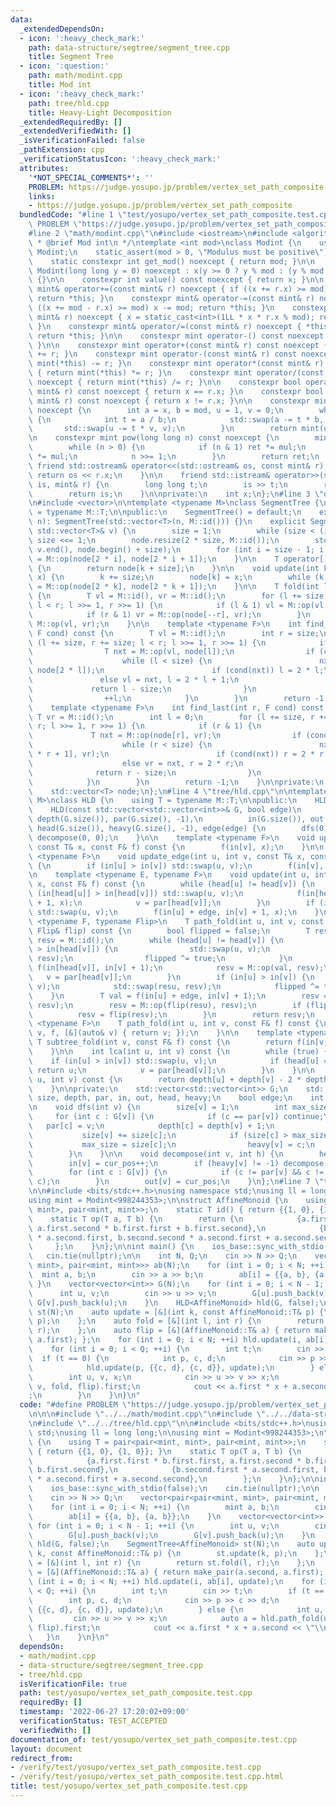```yaml
---
data:
  _extendedDependsOn:
  - icon: ':heavy_check_mark:'
    path: data-structure/segtree/segment_tree.cpp
    title: Segment Tree
  - icon: ':question:'
    path: math/modint.cpp
    title: Mod int
  - icon: ':heavy_check_mark:'
    path: tree/hld.cpp
    title: Heavy-Light Decomposition
  _extendedRequiredBy: []
  _extendedVerifiedWith: []
  _isVerificationFailed: false
  _pathExtension: cpp
  _verificationStatusIcon: ':heavy_check_mark:'
  attributes:
    '*NOT_SPECIAL_COMMENTS*': ''
    PROBLEM: https://judge.yosupo.jp/problem/vertex_set_path_composite
    links:
    - https://judge.yosupo.jp/problem/vertex_set_path_composite
  bundledCode: "#line 1 \"test/yosupo/vertex_set_path_composite.test.cpp\"\n#define\
    \ PROBLEM \"https://judge.yosupo.jp/problem/vertex_set_path_composite\"\n\n\n\
    #line 2 \"math/modint.cpp\"\n#include <iostream>\n#include <algorithm>\n\n/**\n\
    \ * @brief Mod int\n */\ntemplate <int mod>\nclass Modint {\n    using mint =\
    \ Modint;\n    static_assert(mod > 0, \"Modulus must be positive\");\n\npublic:\n\
    \    static constexpr int get_mod() noexcept { return mod; }\n\n    constexpr\
    \ Modint(long long y = 0) noexcept : x(y >= 0 ? y % mod : (y % mod + mod) % mod)\
    \ {}\n\n    constexpr int value() const noexcept { return x; }\n\n    constexpr\
    \ mint& operator+=(const mint& r) noexcept { if ((x += r.x) >= mod) x -= mod;\
    \ return *this; }\n    constexpr mint& operator-=(const mint& r) noexcept { if\
    \ ((x += mod - r.x) >= mod) x -= mod; return *this; }\n    constexpr mint& operator*=(const\
    \ mint& r) noexcept { x = static_cast<int>(1LL * x * r.x % mod); return *this;\
    \ }\n    constexpr mint& operator/=(const mint& r) noexcept { *this *= r.inv();\
    \ return *this; }\n\n    constexpr mint operator-() const noexcept { return mint(-x);\
    \ }\n\n    constexpr mint operator+(const mint& r) const noexcept { return mint(*this)\
    \ += r; }\n    constexpr mint operator-(const mint& r) const noexcept { return\
    \ mint(*this) -= r; }\n    constexpr mint operator*(const mint& r) const noexcept\
    \ { return mint(*this) *= r; }\n    constexpr mint operator/(const mint& r) const\
    \ noexcept { return mint(*this) /= r; }\n\n    constexpr bool operator==(const\
    \ mint& r) const noexcept { return x == r.x; }\n    constexpr bool operator!=(const\
    \ mint& r) const noexcept { return x != r.x; }\n\n    constexpr mint inv() const\
    \ noexcept {\n        int a = x, b = mod, u = 1, v = 0;\n        while (b > 0)\
    \ {\n            int t = a / b;\n            std::swap(a -= t * b, b);\n     \
    \       std::swap(u -= t * v, v);\n        }\n        return mint(u);\n    }\n\
    \n    constexpr mint pow(long long n) const noexcept {\n        mint ret(1), mul(x);\n\
    \        while (n > 0) {\n            if (n & 1) ret *= mul;\n            mul\
    \ *= mul;\n            n >>= 1;\n        }\n        return ret;\n    }\n\n   \
    \ friend std::ostream& operator<<(std::ostream& os, const mint& r) {\n       \
    \ return os << r.x;\n    }\n\n    friend std::istream& operator>>(std::istream&\
    \ is, mint& r) {\n        long long t;\n        is >> t;\n        r = mint(t);\n\
    \        return is;\n    }\n\nprivate:\n    int x;\n};\n#line 3 \"data-structure/segtree/segment_tree.cpp\"\
    \n#include <vector>\n\ntemplate <typename M>\nclass SegmentTree {\n    using T\
    \ = typename M::T;\n\npublic:\n    SegmentTree() = default;\n    explicit SegmentTree(int\
    \ n): SegmentTree(std::vector<T>(n, M::id())) {}\n    explicit SegmentTree(const\
    \ std::vector<T>& v) {\n        size = 1;\n        while (size < (int) v.size())\
    \ size <<= 1;\n        node.resize(2 * size, M::id());\n        std::copy(v.begin(),\
    \ v.end(), node.begin() + size);\n        for (int i = size - 1; i > 0; --i) node[i]\
    \ = M::op(node[2 * i], node[2 * i + 1]);\n    }\n\n    T operator[](int k) const\
    \ {\n        return node[k + size];\n    }\n\n    void update(int k, const T&\
    \ x) {\n        k += size;\n        node[k] = x;\n        while (k >>= 1) node[k]\
    \ = M::op(node[2 * k], node[2 * k + 1]);\n    }\n\n    T fold(int l, int r) const\
    \ {\n        T vl = M::id(), vr = M::id();\n        for (l += size, r += size;\
    \ l < r; l >>= 1, r >>= 1) {\n            if (l & 1) vl = M::op(vl, node[l++]);\n\
    \            if (r & 1) vr = M::op(node[--r], vr);\n        }\n        return\
    \ M::op(vl, vr);\n    }\n\n    template <typename F>\n    int find_first(int l,\
    \ F cond) const {\n        T vl = M::id();\n        int r = size;\n        for\
    \ (l += size, r += size; l < r; l >>= 1, r >>= 1) {\n            if (l & 1) {\n\
    \                T nxt = M::op(vl, node[l]);\n                if (cond(nxt)) {\n\
    \                    while (l < size) {\n                        nxt = M::op(vl,\
    \ node[2 * l]);\n                        if (cond(nxt)) l = 2 * l;\n         \
    \               else vl = nxt, l = 2 * l + 1;\n                    }\n       \
    \             return l - size;\n                }\n                vl = nxt;\n\
    \                ++l;\n            }\n        }\n        return -1;\n    }\n\n\
    \    template <typename F>\n    int find_last(int r, F cond) const {\n       \
    \ T vr = M::id();\n        int l = 0;\n        for (l += size, r += size; l <\
    \ r; l >>= 1, r >>= 1) {\n            if (r & 1) {\n                --r;\n   \
    \             T nxt = M::op(node[r], vr);\n                if (cond(nxt)) {\n\
    \                    while (r < size) {\n                        nxt = M::op(node[2\
    \ * r + 1], vr);\n                        if (cond(nxt)) r = 2 * r + 1;\n    \
    \                    else vr = nxt, r = 2 * r;\n                    }\n      \
    \              return r - size;\n                }\n                vr = nxt;\n\
    \            }\n        }\n        return -1;\n    }\n\nprivate:\n    int size;\n\
    \    std::vector<T> node;\n};\n#line 4 \"tree/hld.cpp\"\n\ntemplate <typename\
    \ M>\nclass HLD {\n    using T = typename M::T;\n\npublic:\n    HLD() = default;\n\
    \    HLD(const std::vector<std::vector<int>>& G, bool edge)\n        : G(G), size(G.size()),\
    \ depth(G.size()), par(G.size(), -1),\n          in(G.size()), out(G.size()),\
    \ head(G.size()), heavy(G.size(), -1), edge(edge) {\n        dfs(0);\n       \
    \ decompose(0, 0);\n    }\n\n    template <typename F>\n    void update(int v,\
    \ const T& x, const F& f) const {\n        f(in[v], x);\n    }\n\n    template\
    \ <typename F>\n    void update_edge(int u, int v, const T& x, const F& f) const\
    \ {\n        if (in[u] > in[v]) std::swap(u, v);\n        f(in[v], x);\n    }\n\
    \n    template <typename E, typename F>\n    void update(int u, int v, const E&\
    \ x, const F& f) const {\n        while (head[u] != head[v]) {\n            if\
    \ (in[head[u]] > in[head[v]]) std::swap(u, v);\n            f(in[head[v]], in[v]\
    \ + 1, x);\n            v = par[head[v]];\n        }\n        if (in[u] > in[v])\
    \ std::swap(u, v);\n        f(in[u] + edge, in[v] + 1, x);\n    }\n\n    template\
    \ <typename F, typename Flip>\n    T path_fold(int u, int v, const F& f, const\
    \ Flip& flip) const {\n        bool flipped = false;\n        T resu = M::id(),\
    \ resv = M::id();\n        while (head[u] != head[v]) {\n            if (in[head[u]]\
    \ > in[head[v]]) {\n                std::swap(u, v);\n                std::swap(resu,\
    \ resv);\n                flipped ^= true;\n            }\n            T val =\
    \ f(in[head[v]], in[v] + 1);\n            resv = M::op(val, resv);\n         \
    \   v = par[head[v]];\n        }\n        if (in[u] > in[v]) {\n            std::swap(u,\
    \ v);\n            std::swap(resu, resv);\n            flipped ^= true;\n    \
    \    }\n        T val = f(in[u] + edge, in[v] + 1);\n        resv = M::op(val,\
    \ resv);\n        resv = M::op(flip(resu), resv);\n        if (flipped) {\n  \
    \          resv = flip(resv);\n        }\n        return resv;\n    }\n\n    template\
    \ <typename F>\n    T path_fold(int u, int v, const F& f) const {\n        path_fold(u,\
    \ v, f, [&](auto& v) { return v; });\n    }\n\n    template <typename F>\n   \
    \ T subtree_fold(int v, const F& f) const {\n        return f(in[v] + edge, out[v]);\n\
    \    }\n\n    int lca(int u, int v) const {\n        while (true) {\n        \
    \    if (in[u] > in[v]) std::swap(u, v);\n            if (head[u] == head[v])\
    \ return u;\n            v = par[head[v]];\n        }\n    }\n\n    int dist(int\
    \ u, int v) const {\n        return depth[u] + depth[v] - 2 * depth[lca(u, v)];\n\
    \    }\n\nprivate:\n    std::vector<std::vector<int>> G;\n    std::vector<int>\
    \ size, depth, par, in, out, head, heavy;\n    bool edge;\n    int cur_pos = 0;\n\
    \n    void dfs(int v) {\n        size[v] = 1;\n        int max_size = 0;\n   \
    \     for (int c : G[v]) {\n            if (c == par[v]) continue;\n         \
    \   par[c] = v;\n            depth[c] = depth[v] + 1;\n            dfs(c);\n \
    \           size[v] += size[c];\n            if (size[c] > max_size) {\n     \
    \           max_size = size[c];\n                heavy[v] = c;\n            }\n\
    \        }\n    }\n\n    void decompose(int v, int h) {\n        head[v] = h;\n\
    \        in[v] = cur_pos++;\n        if (heavy[v] != -1) decompose(heavy[v], h);\n\
    \        for (int c : G[v]) {\n            if (c != par[v] && c != heavy[v]) decompose(c,\
    \ c);\n        }\n        out[v] = cur_pos;\n    }\n};\n#line 7 \"test/yosupo/vertex_set_path_composite.test.cpp\"\
    \n\n#include <bits/stdc++.h>\nusing namespace std;\nusing ll = long long;\n\n\
    using mint = Modint<998244353>;\n\nstruct AffineMonoid {\n    using T = pair<pair<mint,\
    \ mint>, pair<mint, mint>>;\n    static T id() { return {{1, 0}, {1, 0}}; }\n\
    \    static T op(T a, T b) {\n        return {\n            {a.first.first * b.first.first,\
    \ a.first.second * b.first.first + b.first.second},\n            {b.second.first\
    \ * a.second.first, b.second.second * a.second.first + a.second.second},\n   \
    \     };\n    }\n};\n\nint main() {\n    ios_base::sync_with_stdio(false);\n \
    \   cin.tie(nullptr);\n\n    int N, Q;\n    cin >> N >> Q;\n    vector<pair<pair<mint,\
    \ mint>, pair<mint, mint>>> ab(N);\n    for (int i = 0; i < N; ++i) {\n      \
    \  mint a, b;\n        cin >> a >> b;\n        ab[i] = {{a, b}, {a, b}};\n   \
    \ }\n    vector<vector<int>> G(N);\n    for (int i = 0; i < N - 1; ++i) {\n  \
    \      int u, v;\n        cin >> u >> v;\n        G[u].push_back(v);\n       \
    \ G[v].push_back(u);\n    }\n    HLD<AffineMonoid> hld(G, false);\n    SegmentTree<AffineMonoid>\
    \ st(N);\n    auto update = [&](int k, const AffineMonoid::T& p) {\n        st.update(k,\
    \ p);\n    };\n    auto fold = [&](int l, int r) {\n        return st.fold(l,\
    \ r);\n    };\n    auto flip = [&](AffineMonoid::T& a) { return make_pair(a.second,\
    \ a.first); };\n    for (int i = 0; i < N; ++i) hld.update(i, ab[i], update);\n\
    \    for (int i = 0; i < Q; ++i) {\n        int t;\n        cin >> t;\n      \
    \  if (t == 0) {\n            int p, c, d;\n            cin >> p >> c >> d;\n\
    \            hld.update(p, {{c, d}, {c, d}}, update);\n        } else {\n    \
    \        int u, v, x;\n            cin >> u >> v >> x;\n            auto a = hld.path_fold(u,\
    \ v, fold, flip).first;\n            cout << a.first * x + a.second << \"\\n\"\
    ;\n        }\n    }\n}\n"
  code: "#define PROBLEM \"https://judge.yosupo.jp/problem/vertex_set_path_composite\"\
    \n\n\n#include \"../../math/modint.cpp\"\n#include \"../../data-structure/segtree/segment_tree.cpp\"\
    \n#include \"../../tree/hld.cpp\"\n\n#include <bits/stdc++.h>\nusing namespace\
    \ std;\nusing ll = long long;\n\nusing mint = Modint<998244353>;\n\nstruct AffineMonoid\
    \ {\n    using T = pair<pair<mint, mint>, pair<mint, mint>>;\n    static T id()\
    \ { return {{1, 0}, {1, 0}}; }\n    static T op(T a, T b) {\n        return {\n\
    \            {a.first.first * b.first.first, a.first.second * b.first.first +\
    \ b.first.second},\n            {b.second.first * a.second.first, b.second.second\
    \ * a.second.first + a.second.second},\n        };\n    }\n};\n\nint main() {\n\
    \    ios_base::sync_with_stdio(false);\n    cin.tie(nullptr);\n\n    int N, Q;\n\
    \    cin >> N >> Q;\n    vector<pair<pair<mint, mint>, pair<mint, mint>>> ab(N);\n\
    \    for (int i = 0; i < N; ++i) {\n        mint a, b;\n        cin >> a >> b;\n\
    \        ab[i] = {{a, b}, {a, b}};\n    }\n    vector<vector<int>> G(N);\n   \
    \ for (int i = 0; i < N - 1; ++i) {\n        int u, v;\n        cin >> u >> v;\n\
    \        G[u].push_back(v);\n        G[v].push_back(u);\n    }\n    HLD<AffineMonoid>\
    \ hld(G, false);\n    SegmentTree<AffineMonoid> st(N);\n    auto update = [&](int\
    \ k, const AffineMonoid::T& p) {\n        st.update(k, p);\n    };\n    auto fold\
    \ = [&](int l, int r) {\n        return st.fold(l, r);\n    };\n    auto flip\
    \ = [&](AffineMonoid::T& a) { return make_pair(a.second, a.first); };\n    for\
    \ (int i = 0; i < N; ++i) hld.update(i, ab[i], update);\n    for (int i = 0; i\
    \ < Q; ++i) {\n        int t;\n        cin >> t;\n        if (t == 0) {\n    \
    \        int p, c, d;\n            cin >> p >> c >> d;\n            hld.update(p,\
    \ {{c, d}, {c, d}}, update);\n        } else {\n            int u, v, x;\n   \
    \         cin >> u >> v >> x;\n            auto a = hld.path_fold(u, v, fold,\
    \ flip).first;\n            cout << a.first * x + a.second << \"\\n\";\n     \
    \   }\n    }\n}\n"
  dependsOn:
  - math/modint.cpp
  - data-structure/segtree/segment_tree.cpp
  - tree/hld.cpp
  isVerificationFile: true
  path: test/yosupo/vertex_set_path_composite.test.cpp
  requiredBy: []
  timestamp: '2022-06-27 17:20:02+09:00'
  verificationStatus: TEST_ACCEPTED
  verifiedWith: []
documentation_of: test/yosupo/vertex_set_path_composite.test.cpp
layout: document
redirect_from:
- /verify/test/yosupo/vertex_set_path_composite.test.cpp
- /verify/test/yosupo/vertex_set_path_composite.test.cpp.html
title: test/yosupo/vertex_set_path_composite.test.cpp
---
```

